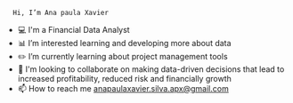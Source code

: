       Hi, I’m Ana paula Xavier


- 💻 I'm a Financial Data Analyst
- 📊 I’m interested learning and developing more about data
- ✏️ I’m currently learning about project management tools
- 🔎 I'm looking to collaborate on making data-driven decisions that lead to increased profitability, reduced risk and financially growth
- 📫 How to reach me anapaulaxavier.silva.apx@gmail.com


<!---
Anapaulaxavierr/Anapaulaxavierr is a ✨ special ✨ repository because its `README.md` (this file) appears on your GitHub profile.
You can click the Preview link to take a look at your changes.
--->
